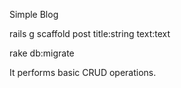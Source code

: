 Simple Blog

rails g scaffold post title:string text:text

rake db:migrate

It performs basic CRUD operations.


